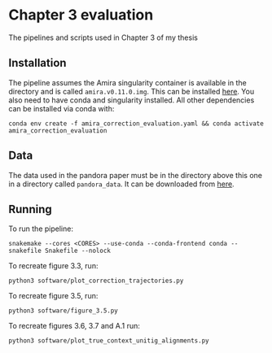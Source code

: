 # Chapter 3 evaluation

The pipelines and scripts used in Chapter 3 of my thesis

## Installation

The pipeline assumes the Amira singularity container is available in the directory and is called `amira.v0.11.0.img`. This can be installed [here](https://github.com/Danderson123/amira). You also need to have conda and singularity installed. All other dependencies can be installed via conda with:

```{bash}
conda env create -f amira_correction_evaluation.yaml && conda activate amira_correction_evaluation
```

## Data

The data used in the pandora paper must be in the directory above this one in a directory called `pandora_data`. It can be downloaded from [here](https://ftp.ebi.ac.uk/pub/software/pandora/2021/data_no_fast5s.tar).

## Running

To run the pipeline:
```{bash}
snakemake --cores <CORES> --use-conda --conda-frontend conda --snakefile Snakefile --nolock
```

To recreate figure 3.3, run:
```{bash}
python3 software/plot_correction_trajectories.py
```
To recreate figure 3.5, run:
```{bash}
python3 software/figure_3.5.py
```
To recreate figures 3.6, 3.7 and A.1 run:
```{bash}
python3 software/plot_true_context_unitig_alignments.py
```
